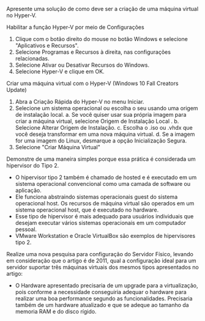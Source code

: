 Apresente uma solução de como deve ser a criação de uma máquina virtual no Hyper-V.

Habilitar a função Hyper-V por meio de Configurações
1. Clique com o botão direito do mouse no botão Windows e selecione "Aplicativos e Recursos".
2. Selecione Programas e Recursos à direita, nas configurações relacionadas.
3. Selecione Ativar ou Desativar Recursos do Windows.
4. Selecione Hyper-V e clique em OK.

Criar uma máquina virtual com o Hyper-V
(Windows 10 Fall Creators Update)
1. Abra a Criação Rápida do Hyper-V no menu Iniciar.
2. Selecione um sistema operacional ou escolha o seu usando uma origem de instalação local.
   a. Se você quiser usar sua própria imagem para criar a máquina virtual, selecione Origem de Instalação Local .
   b. Selecione Alterar Origem de Instalação.
   c. Escolha o .iso ou .vhdx que você deseja transformar em uma nova máquina virtual.
   d. Se a imagem for uma imagem do Linux, desmarque a opção Inicialização Segura.
3. Selecione "Criar Máquina Virtual"


Demonstre de uma maneira simples porque essa prática é considerada um hipervisor do Tipo 2.

- O hipervisor tipo 2 também é chamado de hosted e é executado em um sistema operacional convencional como uma camada de software ou aplicação.
- Ele funciona abstraindo sistemas operacionais guest do sistema operacional host. Os recursos de máquina virtual são operados em um sistema operacional host, que é executado no hardware. 
- Esse tipo de hipervisor é mais adequado para usuários individuais que desejam executar vários sistemas operacionais em um computador pessoal. 
- VMware Workstation e Oracle VirtualBox são exemplos de hipervisores tipo 2.

Realize uma nova pesquisa para configuração do Servidor Físico, levando em consideração que o artigo é de 2011, qual a configuração ideal para um 
servidor suportar três máquinas virtuais dos mesmos tipos apresentados no artigo:

- O Hardware apresentado precisaria de um upgrade para a virtualização, pois conforme a necessidade conseguiria adequar o hardware para realizar 
uma boa performance segundo as funcionalidades. Precisaria também de um hardware atualizado e que se adeque ao tamanho da memoria RAM e do 
disco rígido. 
